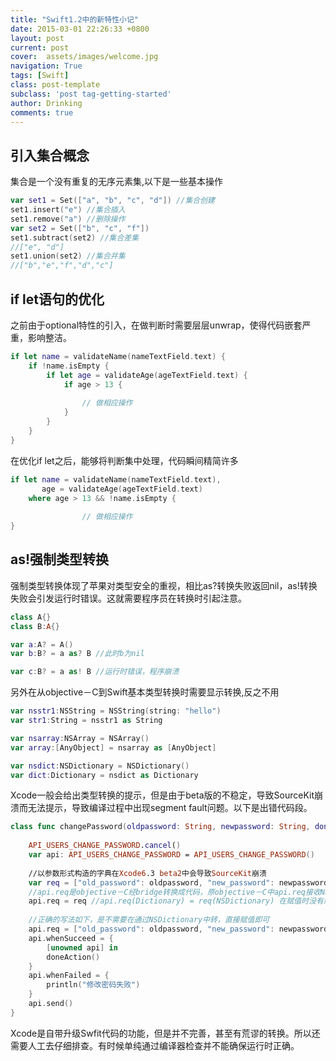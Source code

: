 ```yaml
---
title: "Swift1.2中的新特性小记"
date: 2015-03-01 22:26:33 +0800
layout: post
current: post
cover:  assets/images/welcome.jpg
navigation: True
tags: [Swift]
class: post-template
subclass: 'post tag-getting-started'
author: Drinking
comments: true
---
```


## 引入集合概念
集合是一个没有重复的无序元素集,以下是一些基本操作

```swift
var set1 = Set(["a", "b", "c", "d"]) //集合创建
set1.insert("e") //集合插入
set1.remove("a") //删除操作
var set2 = Set(["b", "c", "f"])
set1.subtract(set2) //集合差集
//["e", "d"]
set1.union(set2) //集合并集
//["b","e","f","d","c"]
```

## if let语句的优化
之前由于optional特性的引入，在做判断时需要层层unwrap，使得代码嵌套严重，影响整洁。

```swift
if let name = validateName(nameTextField.text) {
    if !name.isEmpty {
        if let age = validateAge(ageTextField.text) {
            if age > 13 {
                
                // 做相应操作
            }
        }
    }
}
```

在优化if let之后，能够将判断集中处理，代码瞬间精简许多

```swift
if let name = validateName(nameTextField.text),
       age = validateAge(ageTextField.text)
    where age > 13 && !name.isEmpty {
    
                // 做相应操作
}
```

## as!强制类型转换
强制类型转换体现了苹果对类型安全的重视，相比as?转换失败返回nil，as!转换失败会引发运行时错误。这就需要程序员在转换时引起注意。

```swift
class A{}
class B:A{}

var a:A? = A()
var b:B? = a as? B //此时b为nil

var c:B? = a as! B //运行时错误，程序崩溃
```

另外在从objective－C到Swift基本类型转换时需要显示转换,反之不用

```swift
var nsstr1:NSString = NSString(string: "hello")
var str1:String = nsstr1 as String

var nsarray:NSArray = NSArray()
var array:[AnyObject] = nsarray as [AnyObject]

var nsdict:NSDictionary = NSDictionary()
var dict:Dictionary = nsdict as Dictionary
```

Xcode一般会给出类型转换的提示，但是由于beta版的不稳定，导致SourceKit崩溃而无法提示，导致编译过程中出现segment fault问题。以下是出错代码段。

```swift
class func changePassword(oldpassword: String, newpassword: String, doneAction:()->()) {
    
    API_USERS_CHANGE_PASSWORD.cancel()
    var api: API_USERS_CHANGE_PASSWORD = API_USERS_CHANGE_PASSWORD()
    
    //以参数形式构造的字典在Xcode6.3 beta2中会导致SourceKit崩溃
    var req = ["old_password": oldpassword, "new_password": newpassword] as NSDictionary
    //api.req是objective－C经bridge转换成代码，原objective－C中api.req接收NSDictionary的赋值，但是经bridge转换后，需要Dictionary值。
    api.req = req //api.req(Dictionary) = req(NSDictionary) 在赋值时没有编辑器错误警告，导致执行编译，最后出现编译不通过情况
    
    //正确的写法如下，是不需要在通过NSDictionary中转，直接赋值即可
    api.req = ["old_password": oldpassword, "new_password": newpassword]
    api.whenSucceed = {
        [unowned api] in
        doneAction()
    }
    api.whenFailed = {
        println("修改密码失败")
    }
    api.send()
}
```

Xcode是自带升级Swfit代码的功能，但是并不完善，甚至有荒谬的转换。所以还需要人工去仔细排查。有时候单纯通过编译器检查并不能确保运行时正确。